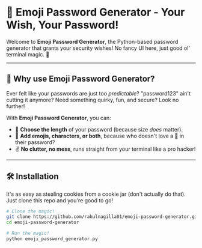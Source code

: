 # 🔑 Emoji Password Generator - Your Wish, Your Password!

Welcome to **Emoji Password Generator**, the Python-based password generator that grants your security wishes! No fancy UI here, just good ol' terminal magic. 🤖

---

## 🧠 Why use Emoji Password Generator?

Ever felt like your passwords are just too *predictable*? "password123" ain't cutting it anymore? Need something quirky, fun, and secure? Look no further!

With **Emoji Password Generator**, you can:
- 🌟 **Choose the length** of your password (because size *does* matter).
- 🥳 **Add emojis, characters, or both**, because who doesn't love a 💎 in their password?
- ✌️ **No clutter, no mess**, runs straight from your terminal like a pro hacker!

---

## 🛠 Installation

It's as easy as stealing cookies from a cookie jar (don't actually do that). Just clone this repo and you're good to go!

```bash
# Clone the magic!
git clone https://github.com/rahulnagilla01/emoji-password-generator.git
cd emoji-password-generator

# Run the magic!
python emoji_password_generator.py
